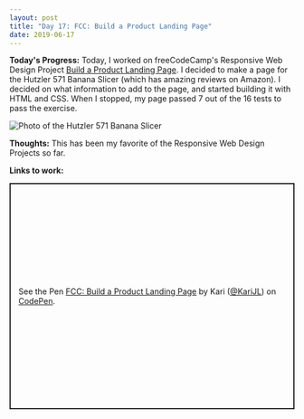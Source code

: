 ```yaml
---
layout: post
title: "Day 17: FCC: Build a Product Landing Page"
date: 2019-06-17
---
```


**Today's Progress:** Today, I worked on freeCodeCamp's Responsive Web Design Project [Build a Product Landing Page](https://learn.freecodecamp.org/responsive-web-design/responsive-web-design-projects/build-a-product-landing-page).
I decided to make a page for the Hutzler 571 Banana Slicer (which has amazing reviews on Amazon). I decided on what information to add to the page, and started building it with HTML and CSS. When I stopped, my page passed 7 out of the 16 tests to pass the exercise.

![Photo of the Hutzler 571 Banana Slicer](https://images-na.ssl-images-amazon.com/images/I/31VTJj4VuVL.jpg)

**Thoughts:** This has been my favorite of the Responsive Web Design Projects so far. 

**Links to work:** 

<p class="codepen" data-height="400" data-theme-id="0" data-default-tab="result" data-user="KariJL" data-slug-hash="WqxGwx" style="height: 400px; box-sizing: border-box; display: flex; align-items: center; justify-content: center; border: 2px solid; margin: 1em 0; padding: 1em;" data-pen-title="FCC: Build a Product Landing Page">
  <span>See the Pen <a href="https://codepen.io/KariJL/pen/WqxGwx/">
  FCC: Build a Product Landing Page</a> by Kari (<a href="https://codepen.io/KariJL">@KariJL</a>)
  on <a href="https://codepen.io">CodePen</a>.</span>
</p>
<script async src="https://static.codepen.io/assets/embed/ei.js"></script>
